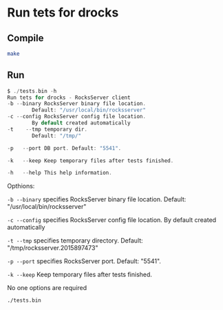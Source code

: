 # Run tets for drocks

## Compile

```bash
make
```

## Run

```c
$ ./tests.bin -h
Run tets for drocks - RocksServer client
-b --binary RocksServer binary file location.
		Default: "/usr/local/bin/rocksserver"
-c --config RocksServer config file location.
		By default created automatically
-t    --tmp temporary dir.
		Default: "/tmp/"

-p   --port DB port. Default: "5541".

-k   --keep Keep temporary files after tests finished.

-h   --help This help information.

```

Opthions:

`-b --binary` specifies RocksServer binary file location.
        Default: "/usr/local/bin/rocksserver"

`-c --config` specifies RocksServer config file location.
		By default created automatically

`-t --tmp` specifies temporary directory.
    		Default: "/tmp/rocksserver.2015897473"

`-p --port` specifies RocksServer port. Default: "5541".

`-k --keep` Keep temporary files after tests finished.

No one options are required


```bash
./tests.bin
```

